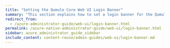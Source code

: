 ```yaml
---
title: "Setting the Qumulo Core Web UI Login Banner"
summary: "This section explains how to set a login banner for the Qumulo Core Web UI."
redirect_from:
  - /azure-administrator-guide/web-ui/login-banner.html
permalink: /azure-native-administrator-guide/web-ui/login-banner.html
sidebar: azure_administrator_guide_sidebar
include_content: content-reuse/admin-guides/web-ui/login-banner.md
---
```



